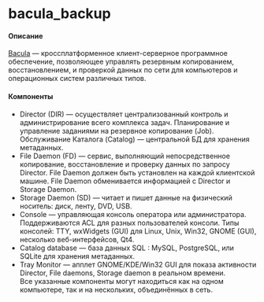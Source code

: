 # bacula_backup   
#### Описание   
[Bacula](https://www.bacula.org/) — кроссплатформенное клиент-серверное программное обеспечение, позволяющее управлять резервным копированием, восстановлением, и проверкой данных по сети для компьютеров и операционных систем различных типов.    
#### Компоненты
* Director (DIR) — осуществляет централизованный контроль и администрирование всего комплекса задач. Планирование и управление заданиями на резервное копирование (Job). Обслуживание Каталога (Catalog) — центральной БД для хранения метаданных.    
* File Daemon (FD) — сервис, выполняющий непосредственное копирование, восстановление и проверку данных по запросу Director. File Daemon должен быть установлен на каждой клиентской машине. File Daemon обменивается информацией с Director и Storage Daemon.    
* Storage Daemon (SD) — читает и пишет данные на физический носитель: диск, ленту, DVD, USB.    
* Console — управляющая консоль оператора или администратора. Поддерживаются ACL для разных пользователей консоли. Типы консолей: TTY, wxWidgets (GUI) для Linux, Unix, Win32, GNOME (GUI), несколько веб-интерфейсов, Qt4.   
* Catalog database — база данных SQL : MySQL, PostgreSQL, или SQLite для хранения метаданных.   
* Tray Monitor — апплет GNOME/KDE/Win32 GUI для показа активности Director, File daemons, Storage daemon в реальном времени.    
Все указанные компоненты могут находиться как на одном компьютере, так и на нескольких, объединённых в сеть.    
